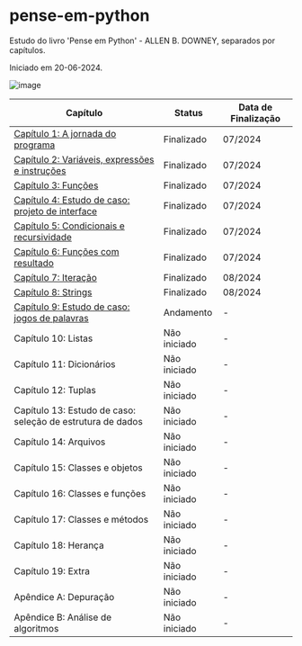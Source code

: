 # pense-em-python
Estudo do livro 'Pense em Python' - ALLEN B. DOWNEY, separados por capítulos. 

Iniciado em 20-06-2024.


![image](https://github.com/user-attachments/assets/cf41b729-1e52-4aa8-924c-ac2d5b673412)


|                    Capítulo                                                                                          |    Status    | Data de Finalização |
|----------------------------------------------------------------------------------------------------------------------|--------------|---------------------|
| [Capítulo 1: A jornada do programa](https://github.com/bitwoman/pense-em-python/tree/main/capitulo_1)                | Finalizado   |        07/2024      |
| [Capítulo 2: Variáveis, expressões e instruções](https://github.com/bitwoman/pense-em-python/tree/main/capitulo_2)   | Finalizado   |        07/2024      |
| [Capítulo 3: Funções](https://github.com/bitwoman/pense-em-python/tree/main/capitulo_3)                              | Finalizado   |        07/2024      |
| [Capítulo 4: Estudo de caso: projeto de interface](https://github.com/bitwoman/pense-em-python/tree/main/capitulo_4) | Finalizado   |        07/2024      |
| [Capítulo 5: Condicionais e recursividade](https://github.com/bitwoman/pense-em-python/tree/main/capitulo_5)         | Finalizado   |        07/2024      |
| [Capítulo 6: Funções com resultado](https://github.com/bitwoman/pense-em-python/tree/main/capitulo_6)                | Finalizado   |        07/2024      |
| [Capítulo 7: Iteração](https://github.com/bitwoman/pense-em-python/tree/main/capitulo_7)                             | Finalizado   |        08/2024      |
| [Capítulo 8: Strings](https://github.com/bitwoman/pense-em-python/tree/main/capitulo_8)                              | Finalizado   |        08/2024      |
| [Capítulo 9: Estudo de caso: jogos de palavras](https://github.com/bitwoman/pense-em-python/tree/main/capitulo_9)    | Andamento    |          -          |
| Capítulo 10: Listas                                        | Não iniciado |          -          |
| Capítulo 11: Dicionários                                   | Não iniciado |          -          |
| Capítulo 12: Tuplas                                        | Não iniciado |          -          |
| Capítulo 13: Estudo de caso: seleção de estrutura de dados | Não iniciado |          -          |
| Capítulo 14: Arquivos                                      | Não iniciado |          -          |
| Capítulo 15: Classes e objetos                             | Não iniciado |          -          |
| Capítulo 16: Classes e funções                             | Não iniciado |          -          |
| Capítulo 17: Classes e métodos                             | Não iniciado |          -          |
| Capítulo 18: Herança                                       | Não iniciado |          -          |
| Capítulo 19: Extra                                         | Não iniciado |          -          |
| Apêndice A: Depuração                                      | Não iniciado |          -          |
| Apêndice B: Análise de algoritmos                          | Não iniciado |          -          |


